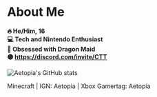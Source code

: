 # About Me
<b>🔥 He/Him, 16    
💻 Tech and Nintendo Enthusiast     
🐉 Obsessed with Dragon Maid    
🟣 https://discord.com/invite/CTT</b>  

![Aetopia's GitHub stats](https://github-readme-stats.vercel.app/api?username=Aetopia)

Minecraft | IGN: Aetopia | Xbox Gamertag: Aetopia
